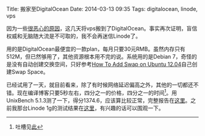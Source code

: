 Title: 搬家至DigitalOcean
Date: 2014-03-13 09:35
Tags: digitalocean, linode, vps

[1]: /life/thinking-about-moving-away-from-linode.html
[2]: /static/plain/digitalocean-512m-unixbench-report-20140313.txt
[3]: /static/plain/linode-1g-unixbench-report-20140126.txt

因为一些[很恶心的原因][1]，这几天将vps搬到了DigitalOcean。事实再次证明，盲信权威和无脑随大流是不可取的，我不会再迷信Linode了。

用的是DigitalOcean最便宜的一款plan，每月只要30元RMB。虽然内存只有512M，但已然够用了，其他资源根本用不完的说。系统用的是Debian 7，奇怪的是没有自动创建交换空间，只好参考[How To Add Swap on Ubuntu 12.04](https://www.digitalocean.com/community/articles/how-to-add-swap-on-ubuntu-12-04)自己创建Swap Space。

已经试用了一天，就目前看来，除了有时候网络延迟偏高之外，其他的一切都还不错。现在编译博客只要5秒左右，四分之一的价格，四分之一的时间[^1]。用UnixBench 5.1.3测了一下，得分1374.6，应该算比较正常，完整报告在[这里][2]。之前我那台Linode 1g的测试结果在[这里][3]，有兴趣的话可以围观一下。

[^1]: 吐槽见[此][1]

